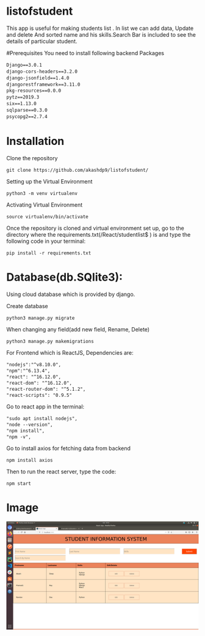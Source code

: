# listofstudent
This app is useful for making students list . In list we can add data, Update and delete And sorted name and his skills.Search Bar is included to see the details of particular student.

#Prerequisites
You need to install following backend Packages
```asgiref==3.2.3
Django==3.0.1
django-cors-headers==3.2.0
django-jsonfield==1.4.0
djangorestframework==3.11.0
pkg-resources==0.0.0
pytz==2019.3
six==1.13.0
sqlparse==0.3.0
psycopg2==2.7.4
```

# Installation
Clone the repository

```
git clone https://github.com/akashdp9/listofstudent/
```

Setting up the Virtual Environment

```
python3 -m venv virtualenv
```

Activating Virtual Environment

```
source virtualenv/bin/activate
```
Once the repository is cloned and virtual environment set up, go to the directory where the requirements.txt(/React/studentlist$ ) is and type the following code in your terminal:

```
pip install -r requirements.txt
```

# Database(db.SQlite3):

Using cloud database which is provided by django.

Create database

```
python3 manage.py migrate
```
When changing any field(add new field, Rename, Delete)

```
python3 manage.py makemigrations
```

For Frontend which is ReactJS, Dependencies are:

```
"nodejs":"^v8.10.0",
"npm":"^6.13.4",
"react": "^16.12.0",
"react-dom": "^16.12.0",
"react-router-dom": "^5.1.2",
"react-scripts": "0.9.5"

```
Go to react app  in the terminal:
```
"sudo apt install nodejs",
"node --version",
"npm install", 
"npm -v",
```
Go to install axios for fetching data from backend
```
npm install axios
```
Then to run the react server, type the code:
```
npm start
```


# Image
![img](https://github.com/akashdp9/listofstudent/blob/beckend/image/Screenshot%20from%202020-02-01%2013-53-59.png)
